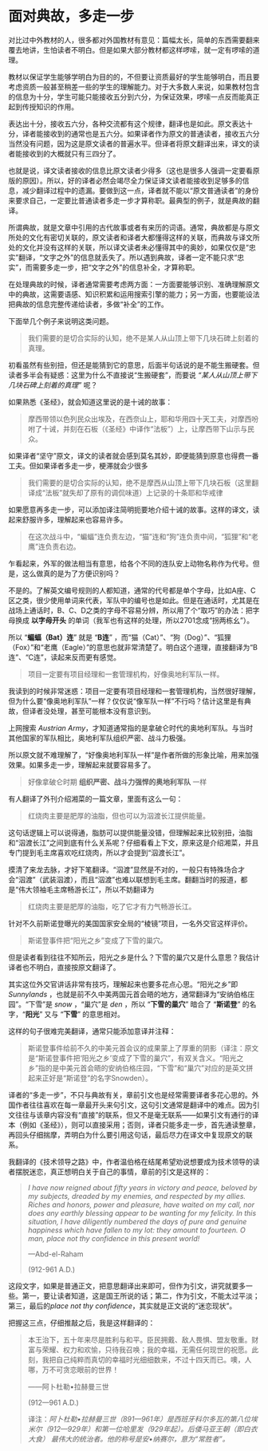 # 面对典故，多走一步

对比过中外教材的人，很多都对外国教材有意见：篇幅太长，简单的东西需要翻来覆去地讲，生怕读者不明白。但是如果大部分教材都这样啰嗦，就一定有啰嗦的道理。

教材以保证学生能够学明白为目的的，不但要让资质最好的学生能够明白，而且要考虑资质一般甚至稍差一些的学生的理解能力。对于大多数人来说，如果教材包含的信息为十分，学生可能只能接收五分到六分，为保证效果，啰嗦一点反而能真正起到传授知识的作用。

表达出十分，接收五六分，各种交流都有这个规律，翻译也是如此。原文表达十分，译者能接收到的通常也是五六分。如果译者作为原文的普通读者，接收五六分当然没有问题，因为这是原文读者的普遍水平。但译者将原文翻译出来，译文的读者能接收到的大概就只有三四分了。

也就是说，译文读者接收的信息比原文读者少得多（这也是很多人强调一定要看原版的原因）。所以，好的译者必然会竭尽全力保证译文读者能接收到足够多的信息，减少翻译过程中的遗漏。要做到这一点，译者就不能以“原文普通读者”的身份来要求自己，一定要比普通读者多走一步才算称职。最典型的例子，就是典故的翻译。

所谓典故，就是文章中引用的古代故事或者有来历的词语。通常，典故都是与原文所处的文化有密切关联的，原文读者和译者大都懂得这样的关联，而典故与译文所处的文化并没有这样的关联，所以译文读者未必懂得其中的奥妙，如果仅仅是“忠实”翻译，“文字之外”的信息就丢失了。所以遇到典故，译者一定不能只求“忠实”，而需要多走一步，把“文字之外”的信息补全，才算称职。

在处理典故的时候，译者通常需要考虑两方面：一方面要能够识别、准确理解原文中的典故，这需要语感、知识积累和运用搜索引擎的能力；另一方面，也要能设法把典故的信息完整传递给读者，多做“补全”的工作。

下面举几个例子来说明这类问题。

> 我们需要的是切合实际的认知，绝不是某人从山顶上带下几块石碑上刻着的真理。

初看虽然有些别扭，但还是能猜到它的意思，后面半句话说的是不能生搬硬套。但读者多半会有疑惑：这里为什么不直接说“生搬硬套”，而要说 *“某人从山顶上带下几块石碑上刻着的真理”* 呢？

如果熟悉《圣经》，就会知道这里说的是十诫的故事：

> 摩西带领以色列民众出埃及，在西奈山上，耶和华用四十天工夫，对摩西吩咐了十诫，并刻在石板（《圣经》中译作“法板”）上，让摩西带下山示与民众。

如果译者“坚守”原文，译文的读者就会感到莫名其妙，即便能猜到原意也得费一番工夫。但如果译者多走一步，梗滞就会少很多

> 我们需要的是切合实际的认知，绝不是摩西从山顶上带下几块石板（这里翻译成“法板”就失却了原有的调侃味道）上记录的十条耶和华戒律
 
如果愿意再多走一步，可以添加译注简明扼要地介绍十诫的故事。这样的译文，读起来舒服许多，理解起来也容易许多。

> 在这次战斗中，“蝙蝠”连负责左边，“猫”连和“狗”连负责中间，“狐狸”和“老鹰”连负责右边。

乍看起来，外军的做法相当有意思，给各个不同的连队安上动物名称作为代号。但是，这么做真的是为了方便识别吗？

不是的。了解英文编号规则的人都知道，通常的代号都是单个字母，比如A座、C区之类，很少使用单词来代表，军队中的编号也是如此。但是在通话时，尤其是在战场上通话时，B、C、D之类的字母不容易分辨，所以用了个“取巧”的办法：把字母换成 **以字母开头** 的单词（我军也有这样的处理，所以2701念成“拐两栋幺”）。

所以 “**蝙蝠（Bat）连**” 就是 “**B连**” ，而“猫（Cat）”、“狗（Dog）”、“狐狸（Fox）”和“老鹰（Eagle）”的意思也就非常清楚了。明白这个道理，直接翻译为“B连”、“C连”，读起来反而更有感觉。

> 项目一定要有项目经理和一套管理机构，好像奥地利军队一样。

我读到的时候非常迷惑：项目一定要有项目经理和一套管理机构，当然很好理解，但为什么要“像奥地利军队”一样？仅仅说“像军队一样”不行吗？估计这里是有典故，但译者没处理，甚至可能根本没有意识到。

上网搜索 *Austrian Army*，才知道通常指的是拿破仑时代的奥地利军队。与当时其他国家的军队相比，奥地利军队组织严密、战斗力极强。

所以原文就不难理解了，“好像奥地利军队一样”是作者所做的形象比喻，用来加强效果。如果多走一步，理解起来就要容易多了。

>好像拿破仑时期 **组织严密、战斗力强悍的奥地利军队** 一样

有人翻译了外刊介绍湘菜的一篇文章，里面有这么一句：

>红烧肉主要是肥厚的油脂，但也可以为泅渡长江提供能量。

这句话逻辑上可以说得通，脂肪可以提供能量没错，但理解起来比较别扭，油脂和“泅渡长江”之间到底有什么关系呢？仔细看看上下文，原来这是介绍湘菜，并且专门提到毛主席喜欢吃红烧肉，所以才会提到“泅渡长江”。

摸清了来龙去脉，才好下笔翻译。“泅渡”显然是不对的，一般只有特殊场合才会“泅渡”（武装泅渡），而且“泅渡”也难以联想到毛主席。翻翻当时的报道，都是“伟大领袖毛主席畅游长江”，所以不妨翻译为

> 红烧肉主要是肥厚的油脂，吃了它才有力气畅游长江。

针对不久前斯诺登曝光的美国国家安全局的“棱镜”项目，一名外交官这样评价。

> 斯诺登事件把“阳光之乡”变成了下雪的巢穴。

但是读者看到往往不知所云，阳光之乡是什么？下雪的巢穴又是什么意思？我估计译者也不明白，直接按原文翻译了。

其实这位外交官讲话非常有技巧，理解起来也要多花点心思。“阳光之乡”即 *Sunnylands* ，也就是前不久中美两国元首会晤的地方，通常翻译为“安纳伯格庄园”。“下雪”是 *snow* ，“巢穴”是 *den* ，所以 “**下雪的巢穴**” 暗合了 “**斯诺登**” 的名字，“**阳光**” 又与 “**下雪**” 的意思相对。

这样的句子很难完美翻译，通常只能添加意译并注释：

> 斯诺登事件给前不久的中美元首会议的成果蒙上了厚重的阴影（译注：原文是“斯诺登事件把‘阳光之乡’变成了下雪的巢穴”，有双关含义。“阳光之乡”指的是中美元首会晤的安纳伯格庄园，“下雪”和“巢穴”对应的是英文拼起来正好是“斯诺登”的名字Snowden）。

译者的“多走一步”，不只与典故有关，章前引文也是经常需要译者多花心思的。外国作者往往喜欢在每一章最开头来句引文，这句引文通常是翻译中的难点。因为引文往往与该章内容没有“直接”的联系，但又不是毫无联系——如果引文有通行的译本（例如《圣经》），则可以直接采用；否则，译者只能多走一步，首先通读整章，再回头仔细揣摩，弄明白为什么要引用这句话，最后尽力在译文中复现原文的联系。

我翻译的《技术领导之路》中，作者温伯格在结尾希望劝说想要成为技术领导的读者摆脱迷恋，真正想明白关于自己的事情，章前的引文是这样的：

> *I have now reigned about fifty years in victory and peace, beloved by my subjects, dreaded by my enemies, and respected by my allies. Riches and honors, power and pleasure, have waited on my call, nor does any earthly blessing appear to be wanting for my felicity. In this situation, I have diligently numbered the days of pure and genuine happiness which have fallen to my lot: they amount to fourteen. O man, place not thy confidence in this present world!*
> 
>—Abd-el-Raham
>
>(912-961 A.D.)

这段文字，如果是普通正文，把意思翻译出来即可，但作为引文，讲究就要多一些。第一，要让读者知道，这是国王所说的话；第二，作为引文，不能太过平淡；第三，最后的*place not thy confidence*，其实就是正文说的“迷恋现状”。

把握这三点，仔细推敲之后，我是这样翻译的：

>本王治下，五十年来尽是胜利与和平。臣民拥戴、敌人畏惧、盟友敬重。财富与荣耀、权力和欢愉，只待我召唤；我的幸福，无需任何现世的祝愿。此刻，我把自己纯粹而真切的幸福时光细细数来，不过十四天而已。噢，人哪，万不可贪恋眼前的世界！
>
>——阿卜杜勒•拉赫曼三世
>
>(912—961 A.D.)
>
>译注：*阿卜杜勒•拉赫曼三世（891—961年）是西班牙科尔多瓦的第八位埃米尔（912—929年）和第一位哈里发（929年起）。后倭马亚王朝（即白衣大食） 最伟大的统治者。他的称号是安•纳赛尔，意为“常胜者”。*
